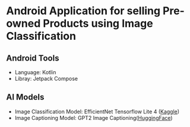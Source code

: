 # Android Application for selling Pre-owned Products using Image Classification

## Android Tools
- Language: Kotlin
- Libray: Jetpack Compose

## AI Models
- Image Classification Model: EfficientNet Tensorflow Lite 4  ([Kaggle](https://www.kaggle.com/models/tensorflow/efficientnet/tfLite))
- Image Captioning Model: GPT2 Image Captioning([HuggingFace](https://api-inference.huggingface.co/models/nlpconnect/vit-gpt2-image-captioning))
